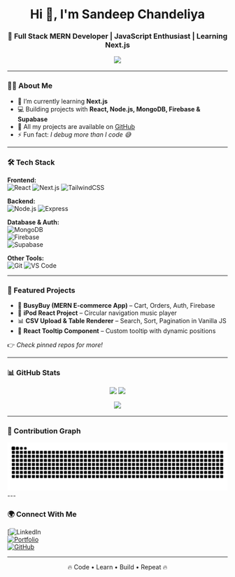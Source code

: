 <!-- Profile README -->

<h1 align="center">Hi 👋, I'm Sandeep Chandeliya</h1>
<h3 align="center">🚀 Full Stack MERN Developer | JavaScript Enthusiast | Learning Next.js</h3>

<p align="center">
  <img src="https://readme-typing-svg.herokuapp.com?size=22&color=4CAF50&center=true&vCenter=true&width=500&lines=Full+Stack+MERN+Developer;React+%7C+Node+%7C+MongoDB;Learning+Next.js+%F0%9F%9A%80;Always+Learning+New+Things!">
</p>

---

### 👨‍💻 About Me
- 🌱 I’m currently learning **Next.js**  
- 💻 Building projects with **React, Node.js, MongoDB, Firebase & Supabase**  
- 📂 All my projects are available on [GitHub](https://github.com/sandeepchandeliya)  
- ⚡ Fun fact: *I debug more than I code 😅*  

---

### 🛠️ Tech Stack  

**Frontend:**  
![React](https://img.shields.io/badge/React-20232A?style=for-the-badge&logo=react&logoColor=61DAFB) 
![Next.js](https://img.shields.io/badge/Next.js-000000?style=for-the-badge&logo=next.js&logoColor=white)
![TailwindCSS](https://img.shields.io/badge/TailwindCSS-06B6D4?style=for-the-badge&logo=tailwindcss&logoColor=white)

**Backend:**  
![Node.js](https://img.shields.io/badge/Node.js-339933?style=for-the-badge&logo=node.js&logoColor=white) 
![Express](https://img.shields.io/badge/Express-000000?style=for-the-badge&logo=express&logoColor=white)  

**Database & Auth:**  
![MongoDB](https://img.shields.io/badge/MongoDB-4ea94b?style=for-the-badge&logo=mongodb&logoColor=white)  
![Firebase](https://img.shields.io/badge/Firebase-ffca28?style=for-the-badge&logo=firebase&logoColor=black)  
![Supabase](https://img.shields.io/badge/Supabase-3ECF8E?style=for-the-badge&logo=supabase&logoColor=white)  

**Other Tools:**  
![Git](https://img.shields.io/badge/Git-F05032?style=for-the-badge&logo=git&logoColor=white) 
![VS Code](https://img.shields.io/badge/VS%20Code-007ACC?style=for-the-badge&logo=visual-studio-code&logoColor=white)  

---

### 📌 Featured Projects  

- 🛒 **BusyBuy (MERN E-commerce App)** – Cart, Orders, Auth, Firebase  
- 🎵 **iPod React Project** – Circular navigation music player  
- 📊 **CSV Upload & Table Renderer** – Search, Sort, Pagination in Vanilla JS  
- 🎯 **React Tooltip Component** – Custom tooltip with dynamic positions  

👉 *Check pinned repos for more!*  

---

### 📊 GitHub Stats  

<p align="center">
  <img src="https://github-readme-stats.vercel.app/api?username=sandeepchandeliya&show_icons=true&theme=tokyonight" height="165" />
  <img src="https://github-readme-streak-stats.herokuapp.com/?user=sandeepchandeliya&theme=tokyonight" height="165" />
</p>

<p align="center">
  <img src="https://github-readme-stats.vercel.app/api/top-langs/?username=sandeepchandeliya&layout=compact&theme=tokyonight" height="165" />
</p>

---
### 🐍 Contribution Graph  

<picture>
  <source media="(prefers-color-scheme: dark)" srcset="https://github.com/sandeepchandeliya/sandeepchandeliya/blob/output/github-contribution-grid-snake-dark.svg" />
  <source media="(prefers-color-scheme: light)" srcset="https://github.com/sandeepchandeliya/sandeepchandeliya/blob/output/github-contribution-grid-snake-light.svg" />
  <img alt="github contribution grid snake animation" src="https://github.com/sandeepchandeliya/sandeepchandeliya/blob/output/github-contribution-grid-snake.svg" />
</picture>
---

### 🌍 Connect With Me  

[![LinkedIn](www.linkedin.com/in/sandeep-chandeliya-065931311)  
[![Portfolio](https://img.shields.io/badge/Portfolio-000?style=flat&logo=vercel&logoColor=white)]([https://your-portfolio-link](https://my-portfolio-nine-sandy-50.vercel.app/))  
[![GitHub](https://img.shields.io/badge/GitHub-000?style=flat&logo=github)](https://github.com/sandeepchandeliya)  

---

<p align="center">🔥 Code • Learn • Build • Repeat 🔥</p>

